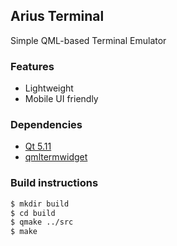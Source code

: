 ## Arius Terminal

Simple QML-based Terminal Emulator

### Features
* Lightweight
* Mobile UI friendly

### Dependencies
* [Qt 5.11](https://github.com/arius-io/arius-shell/blob/master/download.qt.io/official_releases/qt/5.11)
* [qmltermwidget](https://github.com/Swordfish90/qmltermwidget)

### Build instructions

```sh
$ mkdir build
$ cd build
$ qmake ../src
$ make
```
